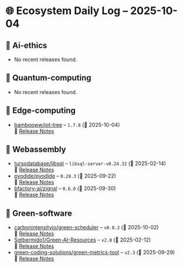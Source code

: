 # 🌐 Ecosystem Daily Log – 2025-10-04

## 🔹 Ai-ethics
- No recent releases found.

## 🔹 Quantum-computing
- No recent releases found.

## 🔹 Edge-computing
- [bambooww/iot-tree](https://github.com/bambooww/iot-tree/releases/tag/1.7.8) – `1.7.8` (📅 2025-10-04)  
  🔗 [Release Notes](https://github.com/bambooww/iot-tree/releases/tag/1.7.8)

## 🔹 Webassembly
- [tursodatabase/libsql](https://github.com/tursodatabase/libsql/releases/tag/libsql-server-v0.24.32) – `libsql-server-v0.24.32` (📅 2025-02-14)  
  🔗 [Release Notes](https://github.com/tursodatabase/libsql/releases/tag/libsql-server-v0.24.32)
- [pyodide/pyodide](https://github.com/pyodide/pyodide/releases/tag/0.28.3) – `0.28.3` (📅 2025-09-22)  
  🔗 [Release Notes](https://github.com/pyodide/pyodide/releases/tag/0.28.3)
- [bfactory-ai/zignal](https://github.com/bfactory-ai/zignal/releases/tag/0.6.0) – `0.6.0` (📅 2025-09-30)  
  🔗 [Release Notes](https://github.com/bfactory-ai/zignal/releases/tag/0.6.0)

## 🔹 Green-software
- [carbonintensityio/green-scheduler](https://github.com/carbonintensityio/green-scheduler/releases/tag/v0.8.2) – `v0.8.2` (📅 2025-10-02)  
  🔗 [Release Notes](https://github.com/carbonintensityio/green-scheduler/releases/tag/v0.8.2)
- [Sgtbermido1/Green-AI-Resources](https://github.com/Sgtbermido1/Green-AI-Resources/releases/tag/v2.0) – `v2.0` (📅 2025-02-12)  
  🔗 [Release Notes](https://github.com/Sgtbermido1/Green-AI-Resources/releases/tag/v2.0)
- [green-coding-solutions/green-metrics-tool](https://github.com/green-coding-solutions/green-metrics-tool/releases/tag/v2.3) – `v2.3` (📅 2025-09-29)  
  🔗 [Release Notes](https://github.com/green-coding-solutions/green-metrics-tool/releases/tag/v2.3)
